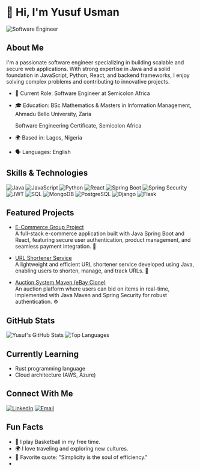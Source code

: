 # 👋 Hi, I'm Yusuf Usman
![Software Engineer](https://img.shields.io/badge/Software%20Engineer-blue?style=for-the-badge&logo=appveyor&logoColor=white)

## About Me

I'm a passionate software engineer specializing in building scalable and secure web applications. With strong expertise in Java and a solid foundation in JavaScript, Python, React, and backend frameworks, I enjoy solving complex problems and contributing to innovative projects.

- 💼 Current Role: Software Engineer at Semicolon Africa
- 🎓 Education: BSc Mathematics & Masters in Information Management, Ahmadu Bello University, Zaria

  Software Engineering Certificate, Semicolon Africa  
- 🌍 Based in: Lagos, Nigeria
- 🗣 Languages: English

## Skills & Technologies

![Java](https://img.shields.io/badge/Java-ED8B00?style=for-the-badge&logo=java&logoColor=white)
![JavaScript](https://img.shields.io/badge/JavaScript-F7DF1E?style=for-the-badge&logo=javascript&logoColor=black)
![Python](https://img.shields.io/badge/Python-3776AB?style=for-the-badge&logo=python&logoColor=white)
![React](https://img.shields.io/badge/React-20232A?style=for-the-badge&logo=react&logoColor=61DAFB)
![Spring Boot](https://img.shields.io/badge/Spring%20Boot-6DB33F?style=for-the-badge&logo=springboot&logoColor=white)
![Spring Security](https://img.shields.io/badge/Spring%20Security-6DB33F?style=for-the-badge&logo=spring&logoColor=white)
![JWT](https://img.shields.io/badge/JWT-black?style=for-the-badge&logo=JSON%20web%20tokens)
![SQL](https://img.shields.io/badge/SQL-4479A1?style=for-the-badge&logo=postgresql&logoColor=white)
![MongoDB](https://img.shields.io/badge/MongoDB-47A248?style=for-the-badge&logo=mongodb&logoColor=white)
![PostgreSQL](https://img.shields.io/badge/PostgreSQL-336791?style=for-the-badge&logo=postgresql&logoColor=white)
![Django](https://img.shields.io/badge/Django-092E20?style=for-the-badge&logo=django&logoColor=white)
![Flask](https://img.shields.io/badge/Flask-000000?style=for-the-badge&logo=flask&logoColor=white)

## Featured Projects

- [E-Commerce Group Project](https://github.com/yusufusmahn/E-Commerce-Group-Project)  
  A full-stack e-commerce application built with Java Spring Boot and React, featuring secure user authentication, product management, and seamless payment integration. 🚀

- [URL Shortener Service](https://github.com/yusufusmahn/URL-Shortner-Service)  
  A lightweight and efficient URL shortener service developed using Java, enabling users to shorten, manage, and track URLs. 🔗

- [Auction System Maven (eBay Clone)](https://github.com/yusufusmahn/AuctionSystemMaven-Ebay)  
  An auction platform where users can bid on items in real-time, implemented with Java Maven and Spring Security for robust authentication. ⚙

## GitHub Stats

![Yusuf's GitHub Stats](https://github-readme-stats.vercel.app/api?username=yusufusmahn&show_icons=true&theme=radical)
![Top Languages](https://github-readme-stats.vercel.app/api/top-langs/?username=yusufusmahn&layout=compact&theme=radical)

## Currently Learning

- Rust programming language
- Cloud architecture (AWS, Azure)

## Connect With Me

[![LinkedIn](https://img.shields.io/badge/LinkedIn-0077B5?style=for-the-badge&logo=linkedin&logoColor=white)](https://linkedin.com/in/yusuf-usman-625193218)
[![Email](https://img.shields.io/badge/Email-D14836?style=for-the-badge&logo=gmail&logoColor=white)](mailto:yusuf.usman1003@gmail.com)

## Fun Facts

- 🎸 I play Basketball in my free time.
- 🌍 I love traveling and exploring new cultures.
- 🧩 Favorite quote: "Simplicity is the soul of efficiency."
-





<!--
**yusufusmahn/yusufUsmahn** is a ✨ _special_ ✨ repository because its `README.md` (this file) appears on your GitHub profile.

Here are some ideas to get you started:

- 🔭 I’m currently working on ...
- 🌱 I’m currently learning ...
- 👯 I’m looking to collaborate on ...
- 🤔 I’m looking for help with ...
- 💬 Ask me about ...
- 📫 How to reach me: ...
- 😄 Pronouns: ...
- ⚡ Fun fact: ...
-->
